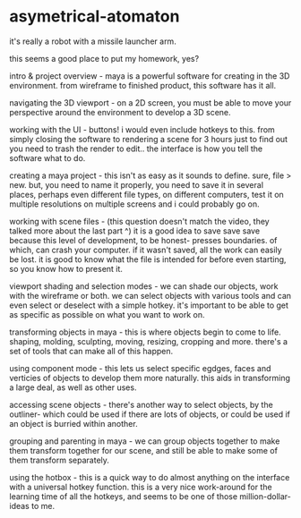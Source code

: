 # asymetrical-atomaton
it's really a robot with a missile launcher arm.


this seems a good place to put my homework, yes?


intro & project overview - maya is a powerful software for creating in the 3D environment. from wireframe to finished product, this software has it all.

navigating the 3D viewport - on a 2D screen, you must be able to move your perspective around the environment to develop a 3D scene.

working with the UI - buttons! i would even include hotkeys to this. from simply closing the software to rendering a scene for 3 hours just to find out you need to trash the render to edit.. the interface is how you tell the software what to do.

creating a maya project - this isn't as easy as it sounds to define. sure, file > new. but, you need to name it properly, you need to save it in several places, perhaps even different file types, on different computers, test it on multiple resolutions on multiple screens and i could probably go on.

working with scene files - (this question doesn't match the video, they talked more about the last part ^) it is a good idea to save save save because this level of development, to be honest- presses boundaries. of which, can crash your computer. if it wasn't saved, all the work can easily be lost. it is good to know what the file is intended for before even starting, so you know how to present it.

viewport shading and selection modes - we can shade our objects, work with the wireframe or both. we can select objects with various tools and can even select or deselect with a simple hotkey. it's important to be able to get as specific as possible on what you want to work on.

transforming objects in maya - this is where objects begin to come to life. shaping, molding, sculpting, moving, resizing, cropping and more. there's a set of tools that can make all of this happen. 

using component mode - this lets us select specific egdges, faces and verticies of objects to develop them more naturally. this aids in transforming a large deal, as well as other uses.

accessing scene objects - there's another way to select objects, by the outliner- which could be used if there are lots of objects, or could be used if an object is burried within another.

grouping and parenting in maya - we can group objects together to make them transform together for our scene, and still be able to make some of them transform separately.

using the hotbox - this is a quick way to do almost anything on the interface with a universal hotkey function. this is a very nice work-around for the learning time of all the hotkeys, and seems to be one of those million-dollar-ideas to me.

